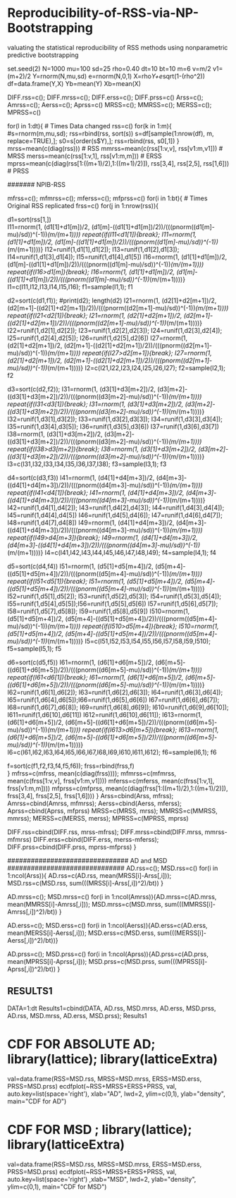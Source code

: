 # Reproducibility-of-RSS-via-NP-Bootstrapping
valuating the statistical reproducibility of RSS methods using nonparametric predictive bootstrapping

set.seed(2)
N=1000
mu=100
sd=25
rho=0.40
dt=10
bt=10
m=6
v=m/2
v1=(m+2)/2
Y=rnorm(N,mu,sd)
e=rnorm(N,0,1)
X=rho*Y+e*sqrt(1-(rho^2))
df=data.frame(Y,X)
Yb=mean(Y)
Xb=mean(X)

DIFF.rss=c(); DIFF.mrss=c(); DIFF.erss=c(); DIFF.prss=c()
Arss=c(); Amrss=c(); Aerss=c(); Aprss=c()
MRSS=c(); MMRSS=c(); MERSS=c(); MPRSS=c()



for(l in 1:dt){ 				# Times Data changed
rss=c()
for(k in 1:m){		
#s=rnorm(m,mu,sd); rss=rbind(rss, sort(s))
s=df[sample(1:nrow(df), m, replace=TRUE),]; s0=s[order(s$Y),]; rss=rbind(rss, s0[,1])
}
mrss=mean(c(diag(rss)))										   # RSS
mmrss=mean(c(rss[1:v,v], rss[v1:m,v1]))							   # MRSS
merss=mean(c(rss[1:v,1], rss[v1:m,m]))							   # ERSS
mprss=mean(c(diag(rss[1:((m+1)/2),1:((m+1)/2)]), rss[3,4], rss[2,5], rss[1,6]))  # PRSS


####### NPIB-RSS   

mfrss=c(); mfmrss=c(); mferss=c(); mfprss=c()
for(i in 1:bt){				# Times Original RSS replicated 
frss=c()
for(j in 1:nrow(rss)){		

d1=sort(rss[1,])	
I11=rnorm(1, (d1[1]+d1[m])/2, (d1[m]-((d1[1]+d1[m])/2))/(((pnorm((d1[m]-mu)/sd))^(-1))*(m/(m+1))))
repeat{if(I11<d1[1]){break}; I11=rnorm(1, (d1[1]+d1[m])/2, (d1[m]-((d1[1]+d1[m])/2))/(((pnorm((d1[m]-mu)/sd))^(-1))*(m/(m+1))))}
I12=runif(1,d1[1],d1[2]); I13=runif(1,d1[2],d1[3]); I14=runif(1,d1[3],d1[4]); I15=runif(1,d1[4],d1[5])
I16=rnorm(1, (d1[1]+d1[m])/2, (d1[m]-((d1[1]+d1[m])/2))/(((pnorm((d1[m]-mu)/sd))^(-1))*(m/(m+1))))
repeat{if(I16>d1[m]){break}; I16=rnorm(1, (d1[1]+d1[m])/2, (d1[m]-((d1[1]+d1[m])/2))/(((pnorm((d1[m]-mu)/sd))^(-1))*(m/(m+1))))}
I1=c(I11,I12,I13,I14,I15,I16); f1=sample(I1,1); f1	

d2=sort(c(d1,f1)); #print(d2); length(d2)
I21=rnorm(1, (d2[1]+d2[m+1])/2, (d2[m+1]-((d2[1]+d2[m+1])/2))/(((pnorm((d2[m+1]-mu)/sd))^(-1))*(m/(m+1))))
repeat{if(I21<d2[1]){break}; I21=rnorm(1, (d2[1]+d2[m+1])/2, (d2[m+1]-((d2[1]+d2[m+1])/2))/(((pnorm((d2[m+1]-mu)/sd))^(-1))*(m/(m+1))))}
I22=runif(1,d2[1],d2[2]); I23=runif(1,d2[2],d2[3]); I24=runif(1,d2[3],d2[4]); I25=runif(1,d2[4],d2[5]); I26=runif(1,d2[5],d2[6])
I27=rnorm(1, (d2[1]+d2[m+1])/2, (d2[m+1]-((d2[1]+d2[m+1])/2))/(((pnorm((d2[m+1]-mu)/sd))^(-1))*(m/(m+1))))
repeat{if(I27>d2[m+1]){break}; I27=rnorm(1, (d2[1]+d2[m+1])/2, (d2[m+1]-((d2[1]+d2[m+1])/2))/(((pnorm((d2[m+1]-mu)/sd))^(-1))*(m/(m+1))))}
I2=c(I21,I22,I23,I24,I25,I26,I27); f2=sample(I2,1); f2	

d3=sort(c(d2,f2)); 
I31=rnorm(1, (d3[1]+d3[m+2])/2, (d3[m+2]-((d3[1]+d3[m+2])/2))/(((pnorm((d3[m+2]-mu)/sd))^(-1))*(m/(m+1))))
repeat{if(I31<d3[1]){break}; I31=rnorm(1, (d3[1]+d3[m+2])/2, (d3[m+2]-((d3[1]+d3[m+2])/2))/(((pnorm((d3[m+2]-mu)/sd))^(-1))*(m/(m+1))))}
I32=runif(1,d3[1],d3[2]); I33=runif(1,d3[2],d3[3]); I34=runif(1,d3[3],d3[4]); I35=runif(1,d3[4],d3[5]); I36=runif(1,d3[5],d3[6])
I37=runif(1,d3[6],d3[7])
I38=rnorm(1, (d3[1]+d3[m+2])/2, (d3[m+2]-((d3[1]+d3[m+2])/2))/(((pnorm((d3[m+2]-mu)/sd))^(-1))*(m/(m+1))))
repeat{if(I38>d3[m+2]){break}; I38=rnorm(1, (d3[1]+d3[m+2])/2, (d3[m+2]-((d3[1]+d3[m+2])/2))/(((pnorm((d3[m+2]-mu)/sd))^(-1))*(m/(m+1))))}
I3=c(I31,I32,I33,I34,I35,I36,I37,I38); f3=sample(I3,1); f3	

d4=sort(c(d3,f3))
I41=rnorm(1, (d4[1]+d4[m+3])/2, (d4[m+3]-((d4[1]+d4[m+3])/2))/(((pnorm((d4[m+3]-mu)/sd))^(-1))*(m/(m+1))))
repeat{if(I41<d4[1]){break}; I41=rnorm(1, (d4[1]+d4[m+3])/2, (d4[m+3]-((d4[1]+d4[m+3])/2))/(((pnorm((d4[m+3]-mu)/sd))^(-1))*(m/(m+1))))}
I42=runif(1,d4[1],d4[2]); I43=runif(1,d4[2],d4[3]); I44=runif(1,d4[3],d4[4]); I45=runif(1,d4[4],d4[5])
I46=runif(1,d4[5],d4[6]); I47=runif(1,d4[6],d4[7]); I48=runif(1,d4[7],d4[8]) 
I49=rnorm(1, (d4[1]+d4[m+3])/2, (d4[m+3]-((d4[1]+d4[m+3])/2))/(((pnorm((d4[m+3]-mu)/sd))^(-1))*(m/(m+1))))
repeat{if(I49>d4[m+3]){break}; I49=rnorm(1, (d4[1]+d4[m+3])/2, (d4[m+3]-((d4[1]+d4[m+3])/2))/(((pnorm((d4[m+3]-mu)/sd))^(-1))*(m/(m+1))))}
I4=c(I41,I42,I43,I44,I45,I46,I47,I48,I49); f4=sample(I4,1); f4	

d5=sort(c(d4,f4))
I51=rnorm(1, (d5[1]+d5[m+4])/2, (d5[m+4]-((d5[1]+d5[m+4])/2))/(((pnorm((d5[m+4]-mu)/sd))^(-1))*(m/(m+1))))
repeat{if(I51<d5[1]){break}; I51=rnorm(1, (d5[1]+d5[m+4])/2, (d5[m+4]-((d5[1]+d5[m+4])/2))/(((pnorm((d5[m+4]-mu)/sd))^(-1))*(m/(m+1))))}
I52=runif(1,d5[1],d5[2]); I53=runif(1,d5[2],d5[3]); I54=runif(1,d5[3],d5[4]); I55=runif(1,d5[4],d5[5]);I56=runif(1,d5[5],d5[6])
I57=runif(1,d5[6],d5[7]); I58=runif(1,d5[7],d5[8]); I59=runif(1,d5[8],d5[9])
I510=rnorm(1, (d5[1]+d5[m+4])/2, (d5[m+4]-((d5[1]+d5[m+4])/2))/(((pnorm((d5[m+4]-mu)/sd))^(-1))*(m/(m+1))))
repeat{if(I510>d5[m+4]){break}; I510=rnorm(1, (d5[1]+d5[m+4])/2, (d5[m+4]-((d5[1]+d5[m+4])/2))/(((pnorm((d5[m+4]-mu)/sd))^(-1))*(m/(m+1))))}
I5=c(I51,I52,I53,I54,I55,I56,I57,I58,I59,I510); f5=sample(I5,1); f5	

d6=sort(c(d5,f5))
I61=rnorm(1, (d6[1]+d6[m+5])/2, (d6[m+5]-((d6[1]+d6[m+5])/2))/(((pnorm((d6[m+5]-mu)/sd))^(-1))*(m/(m+1))))
repeat{if(I61<d6[1]){break}; I61=rnorm(1, (d6[1]+d6[m+5])/2, (d6[m+5]-((d6[1]+d6[m+5])/2))/(((pnorm((d6[m+5]-mu)/sd))^(-1))*(m/(m+1))))}
I62=runif(1,d6[1],d6[2]); I63=runif(1,d6[2],d6[3]); I64=runif(1,d6[3],d6[4]); I65=runif(1,d6[4],d6[5]);I66=runif(1,d6[5],d6[6])
I67=runif(1,d6[6],d6[7]); I68=runif(1,d6[7],d6[8]); I69=runif(1,d6[8],d6[9]); I610=runif(1,d6[9],d6[10]); I611=runif(1,d6[10],d6[11])
I612=runif(1,d6[10],d6[11]); I613=rnorm(1, (d6[1]+d6[m+5])/2, (d6[m+5]-((d6[1]+d6[m+5])/2))/(((pnorm((d6[m+5]-mu)/sd))^(-1))*(m/(m+1))))
repeat{if(I613>d6[m+5]){break}; I613=rnorm(1, (d6[1]+d6[m+5])/2, (d6[m+5]-((d6[1]+d6[m+5])/2))/(((pnorm((d6[m+5]-mu)/sd))^(-1))*(m/(m+1))))}
I6=c(I61,I62,I63,I64,I65,I66,I67,I68,I69,I610,I611,I612); f6=sample(I6,1); f6

f=sort(c(f1,f2,f3,f4,f5,f6)); frss=rbind(frss,f)		
}
mfrss=c(mfrss, mean(c(diag(frss)))); mfmrss=c(mfmrss, mean(c(frss[1:v,v], frss[v1:m,v1]))) 
mferss=c(mferss, mean(c(frss[1:v,1], frss[v1:m,m])))
mfprss=c(mfprss, mean(c(diag(frss[1:((m+1)/2),1:((m+1)/2)]), frss[3,4], frss[2,5], frss[1,6])))
}
Arss=cbind(Arss, mfrss); Amrss=cbind(Amrss, mfmrss); Aerss=cbind(Aerss, mferss); Aprss=cbind(Aprss, mfprss)
MRSS=c(MRSS, mrss); MMRSS=c(MMRSS, mmrss); MERSS=c(MERSS, merss); MPRSS=c(MPRSS, mprss)

DIFF.rss=cbind(DIFF.rss, mrss-mfrss); DIFF.mrss=cbind(DIFF.mrss, mmrss-mfmrss)
DIFF.erss=cbind(DIFF.erss, merss-mferss); DIFF.prss=cbind(DIFF.prss, mprss-mfprss)
}
		 
############################### AD and MSD ##############################
   AD.rss=c(); MSD.rss=c()
   for(i in 1:ncol(Arss)){ AD.rss=c(AD.rss, mean(MRSS[i]-Arss[,i])); MSD.rss=c(MSD.rss, sum(((MRSS[i]-Arss[,i])^2)/bt)) }

   AD.mrss=c(); MSD.mrss=c()
   for(i in 1:ncol(Amrss)){AD.mrss=c(AD.mrss, mean(MMRSS[i]-Amrss[,i])); MSD.mrss=c(MSD.mrss, sum(((MMRSS[i]-Amrss[,i])^2)/bt)) }

   AD.erss=c(); MSD.erss=c()
   for(i in 1:ncol(Aerss)){AD.erss=c(AD.erss, mean(MERSS[i]-Aerss[,i])); MSD.erss=c(MSD.erss, sum(((MERSS[i]-Aerss[,i])^2)/bt))}

   AD.prss=c(); MSD.prss=c()
   for(i in 1:ncol(Aprss)){AD.prss=c(AD.prss, mean(MPRSS[i]-Aprss[,i])); MSD.prss=c(MSD.prss, sum(((MPRSS[i]-Aprss[,i])^2)/bt)) }

## RESULTS1
   DATA=1:dt
   Results1=cbind(DATA, AD.rss, MSD.mrss, AD.erss, MSD.prss, AD.rss, MSD.mrss, AD.erss, MSD.prss); Results1

# CDF FOR ABSOLUTE AD; library(lattice); library(latticeExtra)
  val=data.frame(RSS=MSD.rss, MRSS=MSD.mrss, ERSS=MSD.erss, PRSS=MSD.prss)
  ecdfplot(~RSS+MRSS+ERSS+PRSS, val, auto.key=list(space='right'), xlab="AD", lwd=2, ylim=c(0,1), ylab="density", main="CDF for AD")

# CDF FOR MSD ; library(lattice); library(latticeExtra)
  val=data.frame(RSS=MSD.rss, MRSS=MSD.mrss, ERSS=MSD.erss, PRSS=MSD.prss)
  ecdfplot(~RSS+MRSS+ERSS+PRSS, val, auto.key=list(space='right') ,xlab="MSD", lwd=2, ylab="density", ylim=c(0,1), main="CDF for MSD")

